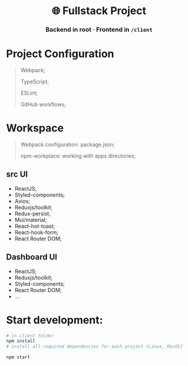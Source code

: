 <h1 align="center">🌐 Fullstack Project</h1>
<h3 align="center">Backend in root · Frontend in <code>/client</code></h3>

# Project Configuration

> Webpack;
>
> TypeScript;
>
> ESLint;
>
> GitHub workflows;

# Workspace

> Webpack configuration: package.json;
>
> npm-workplace: working with apps directories;

## src UI

- ReactJS;
- Styled-components;
- Axios;
- Reduxjs/toolkit;
- Redux-persist;
- Mui/material;
- React-hot-toast;
- React-hook-form;
- React Router DOM;

## Dashboard UI

- ReactJS;
- Reduxjs/toolkit;
- Styled-components;
- React Router DOM;
- ...

# Start development:

```bash
# in client folder
npm install
# install all required dependencies for each project (Linux, MacOS)

npm start
```
